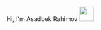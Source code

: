 Hi, I'm Asadbek Rahimov <img src="https://media0.giphy.com/media/gM5qFksULw54NMWyry/200w.webp?cid=ecf05e47pyj6wfozhlvlr60e77o7t83smguf9781s4wvoytx&rid=200w.webp&ct=s" width="34px">

